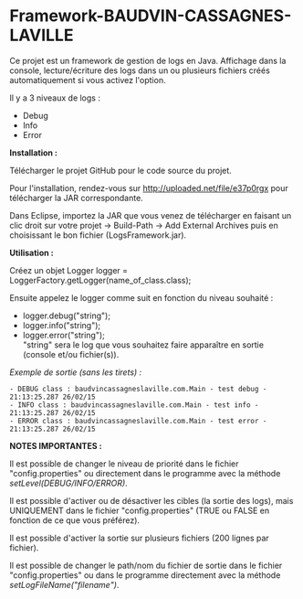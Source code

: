 # Framework-BAUDVIN-CASSAGNES-LAVILLE

Ce projet est un framework de gestion de logs en Java.
Affichage dans la console, lecture/écriture des logs dans un ou plusieurs fichiers créés automatiquement si vous activez l'option.

Il y a 3 niveaux de logs :

  - Debug
  - Info
  - Error

**Installation :** 
  
  Télécharger le projet GitHub pour le code source du projet.
  
  Pour l'installation, rendez-vous sur http://uploaded.net/file/e37p0rgx pour télécharger la JAR correspondante.
  
  Dans Eclipse, importez la JAR que vous venez de télécharger en faisant un clic droit sur votre projet -> Build-Path -> Add External Archives puis en choisissant le bon fichier (LogsFramework.jar).
  
  
**Utilisation :**

  Créez un objet Logger logger = LoggerFactory.getLogger(name_of_class.class);
  
  Ensuite appelez le logger comme suit en fonction du niveau souhaité :

  - logger.debug("string");
  - logger.info("string");
  - logger.error("string");  
  "string" sera le log que vous souhaitez faire apparaître en sortie (console et/ou fichier(s)).


  *Exemple de sortie (sans les tirets) :*

    - DEBUG class : baudvincassagneslaville.com.Main - test debug - 21:13:25.287 26/02/15
    - INFO class : baudvincassagneslaville.com.Main - test info - 21:13:25.287 26/02/15
    - ERROR class : baudvincassagneslaville.com.Main - test error - 21:13:25.287 26/02/15

**NOTES IMPORTANTES :**

  Il est possible de changer le niveau de priorité dans le fichier "config.properties" ou directement dans le programme avec la méthode *setLevel(DEBUG/INFO/ERROR)*.
  
  Il est possible d'activer ou de désactiver les cibles (la sortie des logs), mais UNIQUEMENT dans le fichier "config.properties" (TRUE ou FALSE en fonction de ce que vous préférez).
  
  Il est possible d'activer la sortie sur plusieurs fichiers (200 lignes par fichier).
  
  Il est possible de changer le path/nom du fichier de sortie dans le fichier "config.properties" ou dans le programme directement avec la méthode *setLogFileName("filename")*.
